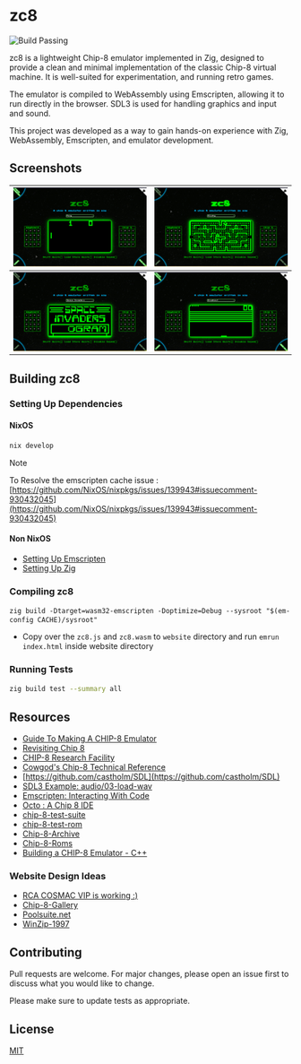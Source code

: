# zc8

![Build Passing](https://github.com/gopi487krishna/zc8/actions/workflows/action.yml/badge.svg)

zc8 is a lightweight Chip-8 emulator implemented in Zig, designed to provide a clean and minimal implementation of the classic Chip-8 virtual machine. It is well-suited for experimentation, and running retro games.

The emulator is compiled to WebAssembly using Emscripten, allowing it to run directly in the browser. SDL3 is used for handling graphics and input and sound.

This project was developed as a way to gain hands-on experience with Zig, WebAssembly, Emscripten, and emulator development.

## Screenshots

|           ![Pong](docs/img/pong.png)           |     ![Blinky](docs/img/blinky.png)     |
| :--------------------------------------------: | :------------------------------------: |
| ![Space Invaders](docs/img/space_invaders.png) | ![Breakout](docs/img/breakout.png) |

## Building zc8

### Setting Up Dependencies

#### NixOS
```bash
nix develop
```

> [!NOTE]  
> To Resolve the emscripten cache issue : [https://github.com/NixOS/nixpkgs/issues/139943#issuecomment-930432045](https://github.com/NixOS/nixpkgs/issues/139943#issuecomment-930432045)

#### Non NixOS

- [Setting Up Emscripten](https://emscripten.org/docs/getting_started/downloads.html)
- [Setting Up Zig](https://ziglang.org/learn/getting-started/)

### Compiling zc8

```
zig build -Dtarget=wasm32-emscripten -Doptimize=Debug --sysroot "$(em-config CACHE)/sysroot"
```

- Copy over the `zc8.js` and `zc8.wasm` to `website` directory and run `emrun index.html` inside website directory 

### Running Tests
```bash
zig build test --summary all
```

## Resources
- [Guide To Making A CHIP-8 Emulator](https://tobiasvl.github.io/blog/write-a-chip-8-emulator/)
- [Revisiting Chip 8](https://faizilham.github.io/revisiting-chip8)
- [CHIP-8 Research Facility](https://chip-8.github.io/)
- [Cowgod's Chip-8 Technical Reference](http://devernay.free.fr/hacks/chip8/C8TECH10.HTM)
- [https://github.com/castholm/SDL](https://github.com/castholm/SDL)
- [SDL3 Example: audio/03-load-wav](https://examples.libsdl.org/SDL3/audio/03-load-wav/)
- [Emscripten: Interacting With Code](https://emscripten.org/docs/porting/connecting_cpp_and_javascript/Interacting-with-code.html)
- [Octo : A Chip 8 IDE](https://johnearnest.github.io/Octo/)
- [chip-8-test-suite](https://github.com/Timendus/chip8-test-suite)
- [chip-8-test-rom](https://github.com/corax89/chip8-test-rom)
- [Chip-8-Archive](https://johnearnest.github.io/chip8Archive/)
- [Chip-8-Roms](https://github.com/kripod/chip8-roms)
- [Building a CHIP-8 Emulator - C++](https://austinmorlan.com/posts/chip8_emulator/)

### Website Design Ideas

- [RCA COSMAC VIP is working :)](https://www.reddit.com/r/vintagecomputing/s/VXSFP08Yhc)
- [Chip-8-Gallery](https://www.cosmacvip.com/GALLERY/GALLERY.php)
- [Poolsuite.net](https://poolsuite.net/)
- [WinZip-1997](https://webflow.com/made-in-webflow/website/winzip-1997)

## Contributing

Pull requests are welcome. For major changes, please open an issue first
to discuss what you would like to change.

Please make sure to update tests as appropriate.

## License

[MIT](https://choosealicense.com/licenses/mit/)
